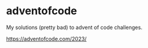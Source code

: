 # adventofcode

My solutions (pretty bad) to advent of code challenges.

https://adventofcode.com/2023/
